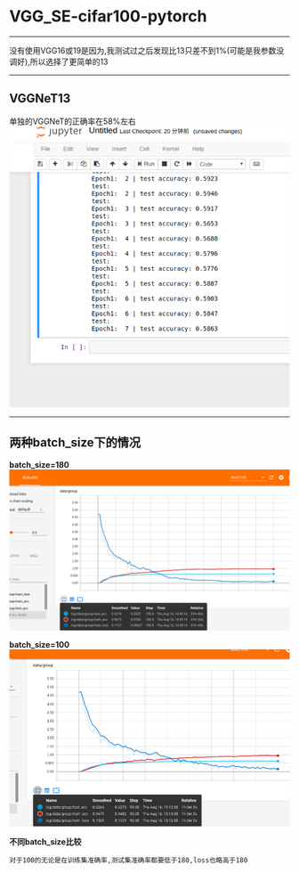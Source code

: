 # VGG_SE-cifar100-pytorch
***
没有使用VGG16或19是因为,我测试过之后发现比13只差不到1%(可能是我参数没调好),所以选择了更简单的13
***
## VGGNeT13
单独的VGGNeT的正确率在58%左右
![VGGNET](https://github.com/converk/VGG_SE-cifar100-pytorch/blob/master/VGG.png)

***
## 两种batch_size下的情况
**batch_size=180**
![VGGNET](https://github.com/converk/VGG_SE-cifar100-pytorch/blob/master/tensorboard-batch_size180.png)

**batch_size=100**
![VGGNET](https://github.com/converk/VGG_SE-cifar100-pytorch/blob/master/tensorboard-batch_size100.png)

**不同batch_size比较**

    对于100的无论是在训练集准确率,测试集准确率都要低于180,loss也略高于180
